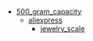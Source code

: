 * [500_gram_capacity](500_gram_capacity)
  * [aliexpress](500_gram_capacity/aliexpress)
    * [jewelry_scale](500_gram_capacity/aliexpress/jewelry_scale)
